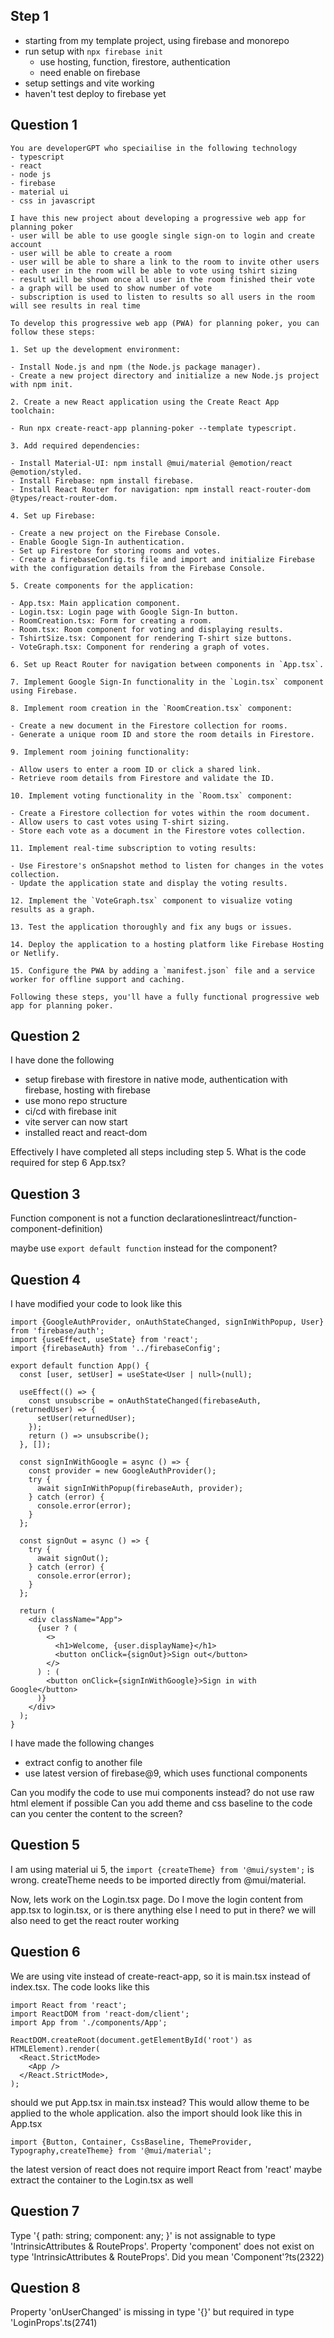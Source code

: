 ## Step 1

- starting from my template project, using firebase and monorepo
- run setup with `npx firebase init`
  - use hosting, function, firestore, authentication
  - need enable on firebase
- setup settings and vite working
- haven't test deploy to firebase yet

## Question 1

```
You are developerGPT who speciailise in the following technology
- typescript
- react
- node js
- firebase
- material ui
- css in javascript

I have this new project about developing a progressive web app for planning poker
- user will be able to use google single sign-on to login and create account
- user will be able to create a room
- user will be able to share a link to the room to invite other users
- each user in the room will be able to vote using tshirt sizing
- result will be shown once all user in the room finished their vote
- a graph will be used to show number of vote
- subscription is used to listen to results so all users in the room will see results in real time
```

```
To develop this progressive web app (PWA) for planning poker, you can follow these steps:

1. Set up the development environment:

- Install Node.js and npm (the Node.js package manager).
- Create a new project directory and initialize a new Node.js project with npm init.

2. Create a new React application using the Create React App toolchain:

- Run npx create-react-app planning-poker --template typescript.

3. Add required dependencies:

- Install Material-UI: npm install @mui/material @emotion/react @emotion/styled.
- Install Firebase: npm install firebase.
- Install React Router for navigation: npm install react-router-dom @types/react-router-dom.

4. Set up Firebase:

- Create a new project on the Firebase Console.
- Enable Google Sign-In authentication.
- Set up Firestore for storing rooms and votes.
- Create a firebaseConfig.ts file and import and initialize Firebase with the configuration details from the Firebase Console.

5. Create components for the application:

- App.tsx: Main application component.
- Login.tsx: Login page with Google Sign-In button.
- RoomCreation.tsx: Form for creating a room.
- Room.tsx: Room component for voting and displaying results.
- TshirtSize.tsx: Component for rendering T-shirt size buttons.
- VoteGraph.tsx: Component for rendering a graph of votes.

6. Set up React Router for navigation between components in `App.tsx`.

7. Implement Google Sign-In functionality in the `Login.tsx` component using Firebase.

8. Implement room creation in the `RoomCreation.tsx` component:

- Create a new document in the Firestore collection for rooms.
- Generate a unique room ID and store the room details in Firestore.

9. Implement room joining functionality:

- Allow users to enter a room ID or click a shared link.
- Retrieve room details from Firestore and validate the ID.

10. Implement voting functionality in the `Room.tsx` component:

- Create a Firestore collection for votes within the room document.
- Allow users to cast votes using T-shirt sizing.
- Store each vote as a document in the Firestore votes collection.

11. Implement real-time subscription to voting results:

- Use Firestore's onSnapshot method to listen for changes in the votes collection.
- Update the application state and display the voting results.

12. Implement the `VoteGraph.tsx` component to visualize voting results as a graph.

13. Test the application thoroughly and fix any bugs or issues.

14. Deploy the application to a hosting platform like Firebase Hosting or Netlify.

15. Configure the PWA by adding a `manifest.json` file and a service worker for offline support and caching.

Following these steps, you'll have a fully functional progressive web app for planning poker.
```

## Question 2

I have done the following

- setup firebase with firestore in native mode, authentication with firebase, hosting with firebase
- use mono repo structure
- ci/cd with firebase init
- vite server can now start
- installed react and react-dom

Effectively I have completed all steps including step 5. What is the code required for step 6 App.tsx?

## Question 3

Function component is not a function declarationeslintreact/function-component-definition)

maybe use `export default function` instead for the component?

## Question 4

I have modified your code to look like this
```
import {GoogleAuthProvider, onAuthStateChanged, signInWithPopup, User} from 'firebase/auth';
import {useEffect, useState} from 'react';
import {firebaseAuth} from '../firebaseConfig';

export default function App() {
  const [user, setUser] = useState<User | null>(null);

  useEffect(() => {
    const unsubscribe = onAuthStateChanged(firebaseAuth, (returnedUser) => {
      setUser(returnedUser);
    });
    return () => unsubscribe();
  }, []);

  const signInWithGoogle = async () => {
    const provider = new GoogleAuthProvider();
    try {
      await signInWithPopup(firebaseAuth, provider);
    } catch (error) {
      console.error(error);
    }
  };

  const signOut = async () => {
    try {
      await signOut();
    } catch (error) {
      console.error(error);
    }
  };

  return (
    <div className="App">
      {user ? (
        <>
          <h1>Welcome, {user.displayName}</h1>
          <button onClick={signOut}>Sign out</button>
        </>
      ) : (
        <button onClick={signInWithGoogle}>Sign in with Google</button>
      )}
    </div>
  );
}

```
I have made the following changes
- extract config to another file
- use latest version of firebase@9, which uses functional components

Can you modify the code to use mui components instead? do not use raw html element if possible
Can you add theme and css baseline to the code
can you center the content to the screen?

## Question 5

I am using material ui 5, the `import {createTheme} from '@mui/system';` is wrong. createTheme needs to be imported directly from @mui/material.

Now, lets work on the Login.tsx page. Do I move the login content from app.tsx to login.tsx, or is there anything else I need to put in there? we will also need to get the react router working

## Question 6

We are using vite instead of create-react-app, so it is main.tsx instead of index.tsx. The code looks like this
```
import React from 'react';
import ReactDOM from 'react-dom/client';
import App from './components/App';

ReactDOM.createRoot(document.getElementById('root') as HTMLElement).render(
  <React.StrictMode>
    <App />
  </React.StrictMode>,
);
```
should we put App.tsx in main.tsx instead? This would allow theme to be applied to the whole application.
also the import should look like this in App.tsx
```
import {Button, Container, CssBaseline, ThemeProvider, Typography,createTheme} from '@mui/material';
```

the latest version of react does not require import React from 'react'
maybe extract the container to the Login.tsx as well

## Question 7

Type '{ path: string; component: any; }' is not assignable to type 'IntrinsicAttributes & RouteProps'.
  Property 'component' does not exist on type 'IntrinsicAttributes & RouteProps'. Did you mean 'Component'?ts(2322)

  ## Question 8

  Property 'onUserChanged' is missing in type '{}' but required in type 'LoginProps'.ts(2741)
  